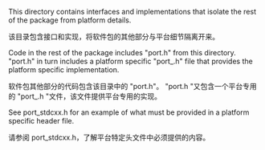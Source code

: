 This directory contains interfaces and implementations that isolate the
rest of the package from platform details.

该目录包含接口和实现，将软件包的其他部分与平台细节隔离开来。

Code in the rest of the package includes "port.h" from this directory.
"port.h" in turn includes a platform specific "port_<platform>.h" file
that provides the platform specific implementation.

软件包其他部分的代码包含该目录中的 "port.h"。
"port.h "又包含一个平台专用的 "port_<platform>.h "文件，该文件提供平台专用的实现。

See port_stdcxx.h for an example of what must be provided in a platform
specific header file.

请参阅 port_stdcxx.h，了解平台特定头文件中必须提供的内容。